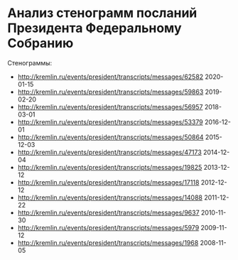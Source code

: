 # Анализ стенограмм посланий Президента Федеральному Собранию

Стенограммы:
- http://kremlin.ru/events/president/transcripts/messages/62582 2020-01-15
- http://kremlin.ru/events/president/transcripts/messages/59863 2019-02-20
- http://kremlin.ru/events/president/transcripts/messages/56957 2018-03-01
- http://kremlin.ru/events/president/transcripts/messages/53379 2016-12-01
- http://kremlin.ru/events/president/transcripts/messages/50864 2015-12-03
- http://kremlin.ru/events/president/transcripts/messages/47173 2014-12-04
- http://kremlin.ru/events/president/transcripts/messages/19825 2013-12-12
- http://kremlin.ru/events/president/transcripts/messages/17118 2012-12-12
- http://kremlin.ru/events/president/transcripts/messages/14088 2011-12-22
- http://kremlin.ru/events/president/transcripts/messages/9637 2010-11-30
- http://kremlin.ru/events/president/transcripts/messages/5979 2009-11-12
- http://kremlin.ru/events/president/transcripts/messages/1968 2008-11-05

